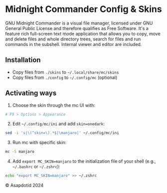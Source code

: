 # Midnight Commander Config & Skins

GNU Midnight Commander is a visual file manager, licensed under GNU General Public License and therefore qualifies as Free Software. It's a feature rich full-screen text mode application that allows you to copy, move and delete files and whole directory trees, search for files and run commands in the subshell. Internal viewer and editor are included.

## Installation

- Copy files from `./skins` to `~/.local/share/mc/skins`
- Copy files from `./config` to `~/.config/mc` (optional)

## Activating ways

1. Choose the skin through the mc UI with:

```sh
# F9 > Options > Appearance
```

2. Edit `~/.config/mc/ini` and add `skin=onedark`:

```sh
sed -i 's|\(^skin=\).*$|\manjaro|' ~/.config/mc/ini
```

3. Run mc with specific skin:

```sh
mc -S manjaro
```

4. Add `export MC_SKIN=manjaro` to the initialization file of your shell (e.g., `~/.bashrc` or `~/.zshrc`):

```sh
echo "export MC_SKIN=manjaro" >> ~/.zshrc
```

©️ Asapdotid 2024
